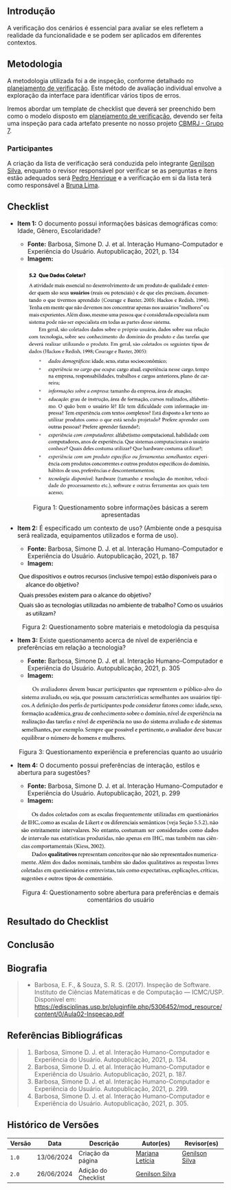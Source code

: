 ## Introdução
A verificação dos cenários é essencial para avaliar se eles refletem a realidade da funcionalidade e se podem ser aplicados em diferentes contextos.

## Metodologia
A metodologia utilizada foi a de inspeção, conforme detalhado no [planejamento de verificação](../planejamento_verificacao.md). Este método de avaliação individual envolve a exploração da interface para identificar vários tipos de erros.

Iremos abordar um template de checklist que deverá ser preenchido bem como o modelo disposto em [planejamento de verificação](../planejamento_verificacao.md), devendo ser feita uma inspeção para cada artefato presente no nosso projeto [CBMRJ - Grupo 7](https://interacao-humano-computador.github.io/2024.1-CBMERJ/).

### Participantes
A criação da lista de verificação será conduzida pelo integrante [Genilson Silva](https://github.com/GenilsonJrs), enquanto o revisor responsável por verificar se as perguntas e itens estão adequados será [Pedro Henrique](https://github.com/PedroHhenriq) e a verificação em si da lista terá como responsável a [Bruna Lima](https://github.com/libruna).

## Checklist

- **Item 1:** O documento possui informações básicas demográficas como: Idade, Gênero, Escolaridade?
    - **Fonte:**  Barbosa, Simone D. J. et al. Interação Humano-Computador e Experiência do Usuário. Autopublicação, 2021, p. 134
    - **Imagem:** <br>

    <center>

    ![](img/perfil1.png)

    </center>

    <p style="text-align: center">Figura 1: Questionamento sobre informações básicas a serem apresentadas</p>

- **Item 2:** É especificado um contexto de uso? (Ambiente onde a pesquisa será realizada, equipamentos utilizados e forma de uso).
    - **Fonte:**  Barbosa, Simone D. J. et al. Interação Humano-Computador e Experiência do Usuário. Autopublicação, 2021, p. 187
    - **Imagem:** <br>

    <center>

    ![](img/perfil2.png)

    </center>

    <p style="text-align: center">Figura 2: Questionamento sobre materiais e metodologia da pesquisa</p>

- **Item 3:** Existe questionamento acerca de nível de experiência e preferências em relação a tecnologia?
    - **Fonte:** Barbosa, Simone D. J. et al. Interação Humano-Computador e Experiência do Usuário. Autopublicação, 2021, p. 305
    - **Imagem:** <br>

    <center>

    ![](img/perfil3.png)

    </center>

    <p style="text-align: center">Figura 3: Questionamento experiência e preferencias quanto ao usuário</p>

- **Item 4:** O documento possui preferências de interação, estilos e abertura para sugestões?
    - **Fonte:** Barbosa, Simone D. J. et al. Interação Humano-Computador e Experiência do Usuário. Autopublicação, 2021, p. 299
    - **Imagem:** <br>

    <center>

    ![](img/perfil4.png)

    </center>

    <p style="text-align: center">Figura 4: Questionamento sobre abertura para preferências e demais comentários do usuário</p>


## Resultado do Checklist
 
## Conclusão

## Biografia
>- Barbosa, E. F., & Souza, S. R. S. (2017). Inspeção de Software. Instituto de Ciências Matemáticas e de Computação — ICMC/USP. Disponivel em: https://edisciplinas.usp.br/pluginfile.php/5306452/mod_resource/content/0/Aula02-Inspecao.pdf

## Referências Bibliográficas
> 1. Barbosa, Simone D. J. et al. Interação Humano-Computador e Experiência do Usuário. Autopublicação, 2021, p. 134.
> 2. Barbosa, Simone D. J. et al. Interação Humano-Computador e Experiência do Usuário. Autopublicação, 2021, p. 187.
> 3. Barbosa, Simone D. J. et al. Interação Humano-Computador e Experiência do Usuário. Autopublicação, 2021, p. 299.
> 4. Barbosa, Simone D. J. et al. Interação Humano-Computador e Experiência do Usuário. Autopublicação, 2021, p. 305.

## Histórico de Versões

| Versão |    Data    | Descrição                                 | Autor(es)                                       | Revisor(es)                                    |
| ------ | :--------: | ----------------------------------------- | ----------------------------------------------- | ---------------------------------------------- |
| `1.0`   | 13/06/2024 | Criação da página                         | [Mariana Letícia](https://github.com/Marianannn) |[Genilson Silva](https://github.com/GenilsonJrs)   |
| `2.0`   | 26/06/2024 | Adição do Checklist                   | [Genilson Silva](https://github.com/GenilsonJrs) |   |
